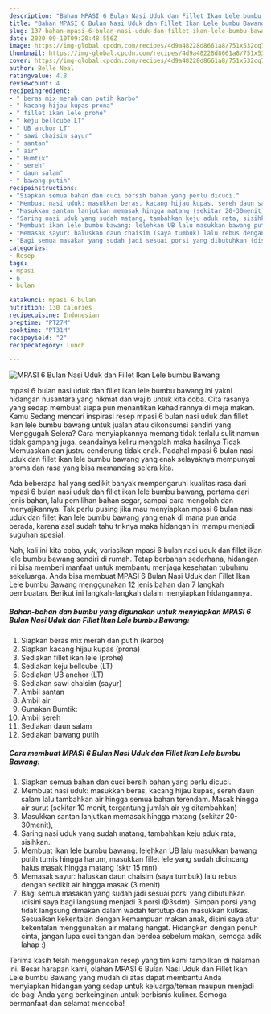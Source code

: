 ```yaml
---
description: "Bahan MPASI 6 Bulan Nasi Uduk dan Fillet Ikan Lele bumbu Bawang | Langkah Membuat MPASI 6 Bulan Nasi Uduk dan Fillet Ikan Lele bumbu Bawang Yang Enak dan Simpel"
title: "Bahan MPASI 6 Bulan Nasi Uduk dan Fillet Ikan Lele bumbu Bawang | Langkah Membuat MPASI 6 Bulan Nasi Uduk dan Fillet Ikan Lele bumbu Bawang Yang Enak dan Simpel"
slug: 137-bahan-mpasi-6-bulan-nasi-uduk-dan-fillet-ikan-lele-bumbu-bawang-langkah-membuat-mpasi-6-bulan-nasi-uduk-dan-fillet-ikan-lele-bumbu-bawang-yang-enak-dan-simpel
date: 2020-09-10T09:20:48.556Z
image: https://img-global.cpcdn.com/recipes/4d9a48228d8661a8/751x532cq70/mpasi-6-bulan-nasi-uduk-dan-fillet-ikan-lele-bumbu-bawang-foto-resep-utama.jpg
thumbnail: https://img-global.cpcdn.com/recipes/4d9a48228d8661a8/751x532cq70/mpasi-6-bulan-nasi-uduk-dan-fillet-ikan-lele-bumbu-bawang-foto-resep-utama.jpg
cover: https://img-global.cpcdn.com/recipes/4d9a48228d8661a8/751x532cq70/mpasi-6-bulan-nasi-uduk-dan-fillet-ikan-lele-bumbu-bawang-foto-resep-utama.jpg
author: Belle Neal
ratingvalue: 4.8
reviewcount: 4
recipeingredient:
- " beras mix merah dan putih karbo"
- " kacang hijau kupas prona"
- " fillet ikan lele prohe"
- " keju bellcube LT"
- " UB anchor LT"
- " sawi chaisim sayur"
- " santan"
- " air"
- " Bumtik"
- " sereh"
- " daun salam"
- " bawang putih"
recipeinstructions:
- "Siapkan semua bahan dan cuci bersih bahan yang perlu dicuci."
- "Membuat nasi uduk: masukkan beras, kacang hijau kupas, sereh daun salam lalu tambahkan air hingga semua bahan terendam. Masak hingga air surut (sekitar 10 menit, tergantung jumlah air yg ditambahkan)"
- "Masukkan santan lanjutkan memasak hingga matang (sekitar 20-30menit),"
- "Saring nasi uduk yang sudah matang, tambahkan keju aduk rata, sisihkan."
- "Membuat ikan lele bumbu bawang: lelehkan UB lalu masukkan bawang putih tumis hingga harum, masukkan fillet lele yang sudah dicincang halus masak hingga matang (sktr 15 mnt)"
- "Memasak sayur: haluskan daun chaisim (saya tumbuk) lalu rebus dengan sedikit air hingga masak (3 menit)"
- "Bagi semua masakan yang sudah jadi sesuai porsi yang dibutuhkan (disini saya bagi langsung menjadi 3 porsi @3sdm). Simpan porsi yang tidak langsung dimakan dalam wadah tertutup dan masukkan kulkas. Sesuaikan kekentalan dengan kemampuan makan anak, disini saya atur kekentalan menggunakan air matang hangat. Hidangkan dengan penuh cinta, jangan lupa cuci tangan dan berdoa sebelum makan, semoga adik lahap :)"
categories:
- Resep
tags:
- mpasi
- 6
- bulan

katakunci: mpasi 6 bulan 
nutrition: 130 calories
recipecuisine: Indonesian
preptime: "PT27M"
cooktime: "PT31M"
recipeyield: "2"
recipecategory: Lunch

---
```



![MPASI 6 Bulan Nasi Uduk dan Fillet Ikan Lele bumbu Bawang](https://img-global.cpcdn.com/recipes/4d9a48228d8661a8/751x532cq70/mpasi-6-bulan-nasi-uduk-dan-fillet-ikan-lele-bumbu-bawang-foto-resep-utama.jpg)


mpasi 6 bulan nasi uduk dan fillet ikan lele bumbu bawang ini yakni hidangan nusantara yang nikmat dan wajib untuk kita coba. Cita rasanya yang sedap membuat siapa pun menantikan kehadirannya di meja makan.
Kamu Sedang mencari inspirasi resep mpasi 6 bulan nasi uduk dan fillet ikan lele bumbu bawang untuk jualan atau dikonsumsi sendiri yang Menggugah Selera? Cara menyiapkannya memang tidak terlalu sulit namun tidak gampang juga. seandainya keliru mengolah maka hasilnya Tidak Memuaskan dan justru cenderung tidak enak. Padahal mpasi 6 bulan nasi uduk dan fillet ikan lele bumbu bawang yang enak selayaknya mempunyai aroma dan rasa yang bisa memancing selera kita.

Ada beberapa hal yang sedikit banyak mempengaruhi kualitas rasa dari mpasi 6 bulan nasi uduk dan fillet ikan lele bumbu bawang, pertama dari jenis bahan, lalu pemilihan bahan segar, sampai cara mengolah dan menyajikannya. Tak perlu pusing jika mau menyiapkan mpasi 6 bulan nasi uduk dan fillet ikan lele bumbu bawang yang enak di mana pun anda berada, karena asal sudah tahu triknya maka hidangan ini mampu menjadi suguhan spesial.




Nah, kali ini kita coba, yuk, variasikan mpasi 6 bulan nasi uduk dan fillet ikan lele bumbu bawang sendiri di rumah. Tetap berbahan sederhana, hidangan ini bisa memberi manfaat untuk membantu menjaga kesehatan tubuhmu sekeluarga. Anda bisa membuat MPASI 6 Bulan Nasi Uduk dan Fillet Ikan Lele bumbu Bawang menggunakan 12 jenis bahan dan 7 langkah pembuatan. Berikut ini langkah-langkah dalam menyiapkan hidangannya.

<!--inarticleads1-->

##### Bahan-bahan dan bumbu yang digunakan untuk menyiapkan MPASI 6 Bulan Nasi Uduk dan Fillet Ikan Lele bumbu Bawang:

1. Siapkan  beras mix merah dan putih (karbo)
1. Siapkan  kacang hijau kupas (prona)
1. Sediakan  fillet ikan lele (prohe)
1. Sediakan  keju bellcube (LT)
1. Sediakan  UB anchor (LT)
1. Sediakan  sawi chaisim (sayur)
1. Ambil  santan
1. Ambil  air
1. Gunakan  Bumtik:
1. Ambil  sereh
1. Sediakan  daun salam
1. Sediakan  bawang putih




<!--inarticleads2-->

##### Cara membuat MPASI 6 Bulan Nasi Uduk dan Fillet Ikan Lele bumbu Bawang:

1. Siapkan semua bahan dan cuci bersih bahan yang perlu dicuci.
1. Membuat nasi uduk: masukkan beras, kacang hijau kupas, sereh daun salam lalu tambahkan air hingga semua bahan terendam. Masak hingga air surut (sekitar 10 menit, tergantung jumlah air yg ditambahkan)
1. Masukkan santan lanjutkan memasak hingga matang (sekitar 20-30menit),
1. Saring nasi uduk yang sudah matang, tambahkan keju aduk rata, sisihkan.
1. Membuat ikan lele bumbu bawang: lelehkan UB lalu masukkan bawang putih tumis hingga harum, masukkan fillet lele yang sudah dicincang halus masak hingga matang (sktr 15 mnt)
1. Memasak sayur: haluskan daun chaisim (saya tumbuk) lalu rebus dengan sedikit air hingga masak (3 menit)
1. Bagi semua masakan yang sudah jadi sesuai porsi yang dibutuhkan (disini saya bagi langsung menjadi 3 porsi @3sdm). Simpan porsi yang tidak langsung dimakan dalam wadah tertutup dan masukkan kulkas. Sesuaikan kekentalan dengan kemampuan makan anak, disini saya atur kekentalan menggunakan air matang hangat. Hidangkan dengan penuh cinta, jangan lupa cuci tangan dan berdoa sebelum makan, semoga adik lahap :)




Terima kasih telah menggunakan resep yang tim kami tampilkan di halaman ini. Besar harapan kami, olahan MPASI 6 Bulan Nasi Uduk dan Fillet Ikan Lele bumbu Bawang yang mudah di atas dapat membantu Anda menyiapkan hidangan yang sedap untuk keluarga/teman maupun menjadi ide bagi Anda yang berkeinginan untuk berbisnis kuliner. Semoga bermanfaat dan selamat mencoba!
